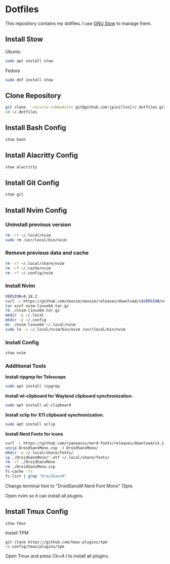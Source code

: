 # Dotfiles

This repository contains my dotfiles. I use [GNU Stow](https://www.gnu.org/software/stow/) to manage them.

## Install Stow

Ubuntu

```bash
sudo apt install stow
```

Fedora

```bash
sudo dnf install stow
```

## Clone Repository

```bash
git clone --recurse-submodules git@github.com:jpinilloslr/.dotfiles.git ~/.dotfiles
cd ~/.dotfiles
```

## Install Bash Config

```bash
stow bash
```

## Install Alacritty Config

```bash
stow alacritty
```

## Install Git Config

```bash
stow git
```

## Install Nvim Config

### Uninstall previous version

```bash
rm -rf ~/.local/nvim
sudo rm /usr/local/bin/nvim
```

### Remove previous data and cache

```bash
rm -rf ~/.local/share/nvim
rm -rf ~/.cache/nvim
rm -rf ~/.config/nvim
```

### Install Nvim

```bash
VERSION=0.10.2
curl -L https://github.com/neovim/neovim/releases/download/v$VERSION/nvim-linux64.tar.gz -o nvim-linux64.tar.gz
tar xzvf nvim-linux64.tar.gz
rm ./nvim-linux64.tar.gz
mkdir -p ~/.local
mkdir -p ~/.config
mv ./nvim-linux64 ~/.local/nvim
sudo ln -s ~/.local/nvim/bin/nvim /usr/local/bin/nvim
```

### Install Config

```bash
stow nvim
```

### Additional Tools

**Install ripgrep for Telescope**

```bash
sudo apt install ripgrep
```

**Install wl-clipboard for Wayland clipboard synchronization.**

```bash
sudo apt install wl-clipboard
```

**Install xclip for X11 clipboard synchronization.**

```bash
sudo apt install xclip
```

**Install Nerd Fonts for icons**

```bash
curl -L https://github.com/ryanoasis/nerd-fonts/releases/download/v3.1.1/DroidSansMono.zip -o DroidSansMono.zip
unzip DroidSansMono.zip -d DroidSansMono/
mkdir -p ~/.local/share/fonts/
cp ./DroidSansMono/*.otf ~/.local/share/fonts/
rm -rf ./DroidSansMono
rm ./DroidSansMono.zip
fc-cache -fv
fc-list | grep "DroidSansM"
```

Change terminal font to "DroidSansM Nerd Font Mono" 12pts

Open nvim so it can install all plugins.

## Install Tmux Config

```
stow tmux
```

Install TPM

```
git clone https://github.com/tmux-plugins/tpm ~/.config/tmux/plugins/tpm
```

Open Tmux and press Ctr+A I to install all plugins.
